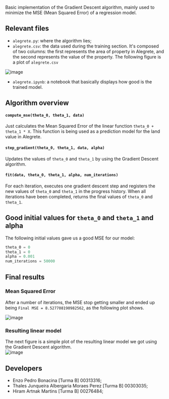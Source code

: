 Basic implementation of the Gradient Descent algorithm, mainly used to minimize the MSE (Mean Squared Error) of a regression model.

## Relevant files
- `alegrete.py`: where the algorithm lies; 
- `alegrete.csv`: the data used during the training section. It's composed of two columns: the first represents the area of property in Alegrete, and the second represents the value of the property. The following figure is a plot of `alegrete.csv`  

![image](https://user-images.githubusercontent.com/63553534/222920542-f5a5526c-b3f1-4fb6-9b5e-5467cf266fb8.png)

- `alegrete.ipynb`: a notebook that basically displays how good is the trained model.

## Algorithm overview
#### `compute_mse(theta_0, theta_1, data)`
Just calculates the Mean Squared Error of the linear function `theta_0 + theta_1 * X`. This function is being used as a prediction model for the land value in Alegrete.

#### `step_gradient(theta_0, theta_1, data, alpha)`
Updates the values of `theta_0` and `theta_1` by using the Gradient Descent algorithm.

#### `fit(data, theta_0, theta_1, alpha, num_iterations)`
For each iteration, executes one gradient descent step and registers the new values of `theta_0` and `theta_1` in the progress history. When all iterations have been completed, returns the final values of `theta_0` and `theta_1`.

## Good initial values for `theta_0` and `theta_1` and alpha
The following initial values gave us a good MSE for our model:
```python
theta_0 = 0
theta_1 = 0
alpha = 0.001
num_iterations = 50000
```

## Final results
### Mean Squared Error
After a number of iterations, the MSE stop getting smaller and ended up being `Final MSE = 8.527708190982562`, as the following plot shows.

![image](https://user-images.githubusercontent.com/119754473/223022160-130b5c9f-465d-4ee7-a668-abd88dbdbd35.png)

### Resulting linear model
The next figure is a simple plot of the resulting linear model we got using the Gradient Descent algorithm.  
![image](https://user-images.githubusercontent.com/119754473/223022411-bb9e9241-463e-4ff9-8003-857d646b6d3e.png)

## Developers

- Enzo Pedro Bonacina [Turma B] 00313316;
- Thales Junqueira Albergaria Moraes Perez [Turma B] 00303035;
- Hiram Artnak Martins [Turma B] 00276484;
